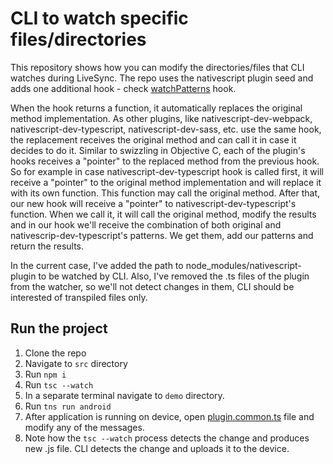# CLI to watch specific files/directories

This repository shows how you can modify the directories/files that CLI watches during LiveSync.
The repo uses the nativescript plugin seed and adds one additional hook - check [watchPatterns](/demo/hooks/before-watchPatterns/watch-plugin-hook.js) hook.

When the hook returns a function, it automatically replaces the original method implementation. As other plugins, like nativescript-dev-webpack, nativescript-dev-typescript, nativescript-dev-sass, etc. use the same hook, the replacement receives the original method and can call it in case it decides to do it.
Similar to swizzling in Objective C, each of the plugin's hooks receives a "pointer" to the replaced method from the previous hook.
So for example in case nativescript-dev-typescript hook is called first, it will receive a "pointer" to the original method implementation and will replace it with its own function. This function may call the original method.
After that, our new hook will receive a "pointer" to nativescript-dev-typescript's function. When we call it, it will call the original method, modify the results and in our hook we'll receive the combination of both original and nativescrip-dev-typescript's patterns.
We get them, add our patterns and return the results.

In the current case, I've added the path to node_modules/nativescript-plugin to be watched by CLI. Also, I've removed the .ts files of the plugin from the watcher, so we'll not detect changes in them, CLI should be interested of transpiled files only.

## Run the project
1. Clone the repo
2. Navigate to `src` directory
3. Run `npm i`
4. Run `tsc --watch`
5. In a separate terminal navigate to `demo` directory.
6. Run `tns run android`
7. After application is running on device, open [plugin.common.ts](src/plugin.common.ts) file and modify any of the messages.
8. Note how the `tsc --watch` process detects the change and produces new .js file. CLI detects the change and uploads it to the device.
